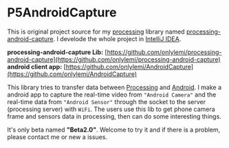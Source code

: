# P5AndroidCapture
This is original project source for my [processing](https://processing.org) library named [processing-android-capture](https://github.com/onlylemi/processing-android-capture). I develode the whole project in [IntelliJ IDEA](https://www.jetbrains.com/idea/).

**processing-android-capture Lib:** [https://github.com/onlylemi/processing-android-capture](https://github.com/onlylemi/processing-android-capture)
**android client app:** [https://github.com/onlylemi/AndroidCapture](https://github.com/onlylemi/AndroidCapture)

This library tries to transfer data between [Processing](https://processing.org) and [Android](https://android.com). I make a android app to capture the real-time video from `"Android Camera"` and the real-time data from `"Android Sensor"` through the socket to the server (processing server) with `WiFi`. The users use this lib to get phone camera frame and sensors data in processing, then can do some interesting things. 

It's only beta named **"Beta2.0"**. Welcome to try it and if there is a problem, please contact me or new a issues. 
